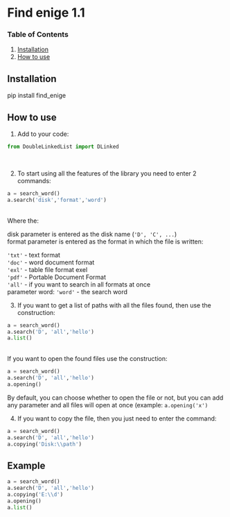 
# Find enige 1.1

### Table of Contents

1. [Installation](#installation)
2. [How to use](#htu)

## Installation <a name="installation"></a>
pip install find_enige <br/>

## How to use <a name="htu"></a>
1. Add to your code:
```python 
from DoubleLinkedList import DLinked
```  
<br/>

2. To start using all the features of the library you need to enter 2 commands:
```python 
a = search_word()
a.search('disk','format','word')
```  
<br/>
Where the:<br/>

disk parameter is entered as the disk name (```'D', 'C', ...```)<br/>
format parameter is entered as the format in which the file is written:<br/>

```'txt'``` - text format<br/> 
```'doc'``` - word document format<br/> 
```'exl'``` - table file format exel<br/>
```'pdf'``` - Portable Document Format<br/>
```'all'``` - if you want to search in all formats at once<br/>
parameter word:
```'word'``` - the search word<br/>

3. If you want to get a list of paths with all the files found, then use the construction:<br/>
```python 
a = search_word()
a.search('D', 'all','hello')
a.list()
```  
<br/>
If you want to open the found files use the construction:<br/>

```python 
a = search_word()
a.search('D', 'all','hello')
a.opening()
```  
By default, you can choose whether to open the file or not, but you can add any parameter and all files will open at once (example: ```a.opening('x')```
<br/>

4. If you want to copy the file, then you just need to enter the command:<br/>

```python 
a = search_word()
a.search('D', 'all','hello')
a.copying('Disk:\\path')
```  


## Example <a name="installation"></a>

```python
a = search_word()
a.search('D', 'all','hello')
a.copying('E:\\d')
a.opening()
a.list() 
```
